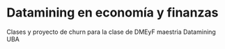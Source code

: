 # Datamining en economía y finanzas

Clases y proyecto de churn para la clase de DMEyF maestria Datamining UBA

